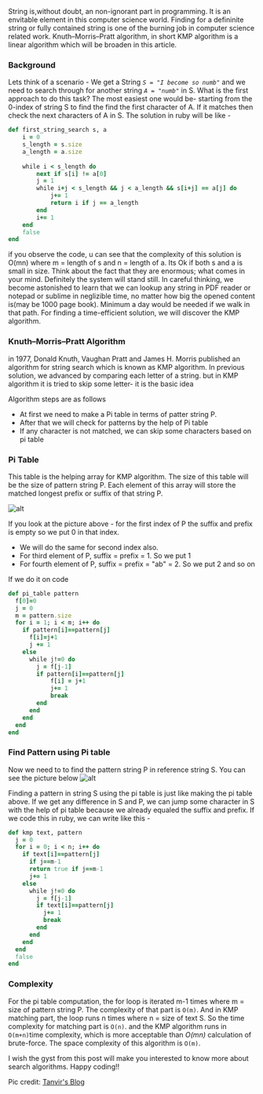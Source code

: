 String is,without doubt, an non-ignorant part in programming. It is an envitable element in this computer science world. Finding for a defininite string or fully contained string is one of the burning job in computer science related work. Knuth–Morris–Pratt algorithm, in short KMP algorithm is a linear algorithm which will be broaden in this article.

### Background
Lets think of a scenario - We get a String *`S = "I become so numb"`* and we need to search through for another string *`A = "numb"`* in S. What is the first approach to do this task? The most easiest one would be- starting from the 0-index of string S to find the find the first character of A. If it matches then check the next characters of A in S. The solution in ruby will be like - 

```ruby
def first_string_search s, a
    i = 0
    s_length = s.size
    a_length = a.size
    
    while i < s_length do
        next if s[i] != a[0]
        j = 1
        while i+j < s_length && j < a_length && s[i+j] == a[j] do
            j+= 1
            return i if j == a_length
        end
        i+= 1
    end
    false
end
```
if you observe the code, u can see that the complexity of this solution is O(mn) where m = length of s and n = length of a. Its Ok if both s and a is small in size. Think about the fact that they are enormous; what comes in your mind. Definitely the system will stand still. In careful thinking, we become astonished to learn that we can lookup any string in PDF reader or notepad or sublime in neglizible time, no matter how big the opened content is(may be 1000 page book). Minimum a day would be needed if we walk in that path. For finding a time-efficient solution, we will discover the KMP algorithm.

### Knuth–Morris–Pratt Algorithm
in 1977, Donald Knuth, Vaughan Pratt and James H. Morris published an algorithm for string search which is known as KMP algorithm. In previous solution, we advanced by comparing each letter of a string. but in KMP algorithm it is tried to skip some letter- it is the basic idea

Algorithm steps are as follows
* At first we need to make a Pi table in terms of patter string P.
* After that we will check for patterns by the help of Pi table
* If any character is not matched, we can skip some characters based on pi table

### Pi Table
This table is the helping array for KMP algorithm. The size of this table will be the size of pattern string P. Each element of this array will store the matched longest prefix or suffix of that string P.

![alt](https://images.viblo.asia/25c18cb9-01ab-42d1-8cb2-cfbbfbfb5ce0.jpg)

If you look at the picture above - 
for the first index of P the suffix and prefix is empty so we put 0 in that index. 
* We will do the same for second index also. 
* For third element of P, suffix = prefix = 1. So we put 1
* For fourth element of P, suffix = prefix = "ab" = 2. So we put 2 and so on

If we do it on code
```ruby
def pi_table pattern
  f[0]=0
  j = 0
  m = pattern.size
  for i = 1; i < m; i++ do
    if pattern[i]==pattern[j]
      f[i]=j+1
      j += 1
    else
      while j!=0 do
        j = f[j-1]
        if pattern[i]==pattern[j]
            f[i] = j+1
            j+= 1
            break
        end
      end
    end
  end
end
```

### Find Pattern using Pi table
Now we need to to find the pattern string P in reference string S. You can see the picture below
![alt](https://images.viblo.asia/e90859c8-5f2a-4be2-bfde-f86adb8c9cfb.png)

Finding a pattern in string S using the pi table is just like making the pi table above. If we get any difference in S and P, we can jump some character in S with the help of pi table because we already equaled the suffix and prefix. If we code this in ruby, we can write like this - 

```ruby
def kmp text, pattern
  j = 0
  for i = 0; i < n; i++ do
    if text[i]==pattern[j]
      if j==m-1
      return true if j==m-1
      j+= 1
    else
      while j!=0 do
        j = f[j-1]
        if text[i]==pattern[j]
          j+= 1
          break
        end
      end
    end
  end
  false
end
```

### Complexity
For the pi table computation, the for loop is iterated m-1 times where m = size of pattern string P. The complexity of that part is `O(m)`. And in KMP matching part, the loop runs n times where n = size of text S. So the time complexity for matching part is `O(n)`. and the KMP algorithm runs in `O(m+n)`time complexity, which is more acceptable than  *O(mn)* calculation of brute-force. The space complexity of this algorithm is `O(m)`.

I wish the gyst from this post will make you interested to know more about search algorithms. Happy coding!!

Pic credit: [Tanvir's Blog](https://tanvir002700.wordpress.com/2015/03/03/kmp-knuth-morris-pratt-algorithm/)